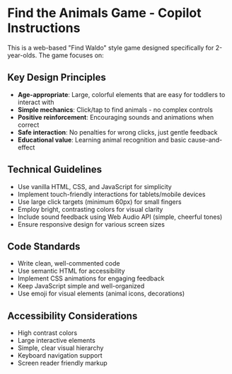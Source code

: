 <!-- Use this file to provide workspace-specific custom instructions to Copilot. For more details, visit https://code.visualstudio.com/docs/copilot/copilot-customization#_use-a-githubcopilotinstructionsmd-file -->

# Find the Animals Game - Copilot Instructions

This is a web-based "Find Waldo" style game designed specifically for 2-year-olds. The game focuses on:

## Key Design Principles
- **Age-appropriate**: Large, colorful elements that are easy for toddlers to interact with
- **Simple mechanics**: Click/tap to find animals - no complex controls
- **Positive reinforcement**: Encouraging sounds and animations when correct
- **Safe interaction**: No penalties for wrong clicks, just gentle feedback
- **Educational value**: Learning animal recognition and basic cause-and-effect

## Technical Guidelines
- Use vanilla HTML, CSS, and JavaScript for simplicity
- Implement touch-friendly interactions for tablets/mobile devices
- Use large click targets (minimum 60px) for small fingers
- Employ bright, contrasting colors for visual clarity
- Include sound feedback using Web Audio API (simple, cheerful tones)
- Ensure responsive design for various screen sizes

## Code Standards
- Write clean, well-commented code
- Use semantic HTML for accessibility
- Implement CSS animations for engaging feedback
- Keep JavaScript simple and well-organized
- Use emoji for visual elements (animal icons, decorations)

## Accessibility Considerations
- High contrast colors
- Large interactive elements
- Simple, clear visual hierarchy
- Keyboard navigation support
- Screen reader friendly markup
